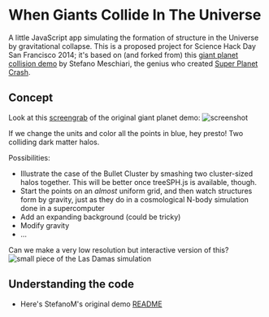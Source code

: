 # When Giants Collide In The Universe

A little JavaScript app simulating the formation of structure in the Universe by gravitational collapse. This is a proposed project for Science Hack Day San Francisco 2014; it's based on (and forked from) this [giant planet collision demo](http://www.stefanom.org/wgc) by Stefano Meschiari, the genius who created [Super Planet Crash](http://www.stefanom.org/spc).

## Concept

Look at this [screengrab]() of the original giant planet demo:
![screenshot]()

If we change the units and color all the points in blue, hey presto! Two colliding dark matter halos.

Possibilities:

* Illustrate the case of the Bullet Cluster by smashing two cluster-sized halos together. This will be better once treeSPH.js is available, though.
* Start the points on an *almost* uniform grid, and then watch structures form by gravity, just as they do in a cosmological N-body simulation done in a supercomputer
* Add an expanding background (could be tricky)
* Modify gravity
* ...

Can we make a very low resolution but interactive version of this?
![small piece of the Las Damas simulation](http://www.vanderbilt.edu/AnS/physics/vida/lasdamas.gif)

## Understanding the code

* Here's StefanoM's original demo [README](https://github.com/stefano-meschiari/WhenGiantsCollide/edit/master/README.md)
